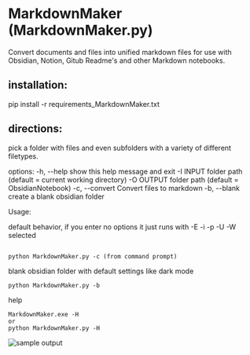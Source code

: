 # MarkdownMaker (MarkdownMaker.py)
Convert documents and files into unified markdown files for use with Obsidian, Notion, Gitub Readme's and other Markdown notebooks.

## installation:

pip install -r requirements_MarkdownMaker.txt

## directions:
pick a folder with files and even subfolders with a variety of different filetypes. 

options:
  -h, --help            show this help message and exit
  -I INPUT folder path (default = current working directory)
  -O OUTPUT folder path (default = ObsidianNotebook)
  -c, --convert         Convert files to markdown
  -b, --blank           create a blank obsidian folder

  
Usage:

default behavior, if you enter no options it just runs with -E -i -p -U -W selected
```

python MarkdownMaker.py -c (from command prompt) 
```
blank obsidian folder with default settings like dark mode
```
python MarkdownMaker.py -b
```
help
```
MarkdownMaker.exe -H
or
python MarkdownMaker.py -H
```



![sample output](Images/obsidian_sample.png)

